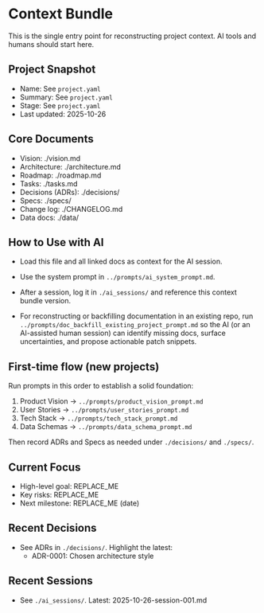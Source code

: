 # Context Bundle

This is the single entry point for reconstructing project context. AI tools and humans should start here.

## Project Snapshot

- Name: See `project.yaml`
- Summary: See `project.yaml`
- Stage: See `project.yaml`
- Last updated: 2025-10-26

## Core Documents

- Vision: ./vision.md
- Architecture: ./architecture.md
- Roadmap: ./roadmap.md
- Tasks: ./tasks.md
- Decisions (ADRs): ./decisions/
- Specs: ./specs/
- Change log: ./CHANGELOG.md
- Data docs: ./data/

## How to Use with AI

- Load this file and all linked docs as context for the AI session.
- Use the system prompt in `../prompts/ai_system_prompt.md`.
- After a session, log it in `./ai_sessions/` and reference this context bundle version.

- For reconstructing or backfilling documentation in an existing repo, run `../prompts/doc_backfill_existing_project_prompt.md` so the AI (or an AI-assisted human session) can identify missing docs, surface uncertainties, and propose actionable patch snippets.

## First-time flow (new projects)

Run prompts in this order to establish a solid foundation:

1. Product Vision → `../prompts/product_vision_prompt.md`
2. User Stories → `../prompts/user_stories_prompt.md`
3. Tech Stack → `../prompts/tech_stack_prompt.md`
4. Data Schemas → `../prompts/data_schema_prompt.md`

Then record ADRs and Specs as needed under `./decisions/` and `./specs/`.

## Current Focus

- High-level goal: REPLACE_ME
- Key risks: REPLACE_ME
- Next milestone: REPLACE_ME (date)

## Recent Decisions

- See ADRs in `./decisions/`. Highlight the latest:
  - ADR-0001: Chosen architecture style

## Recent Sessions

- See `./ai_sessions/`. Latest: 2025-10-26-session-001.md

